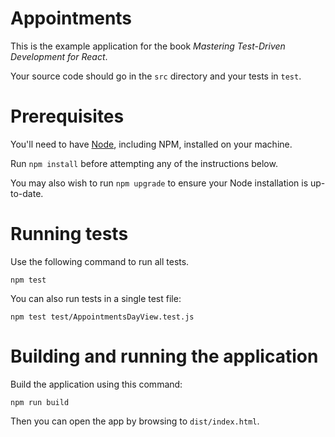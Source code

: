# Appointments

This is the example application for the book _Mastering Test-Driven Development for React_.

Your source code should go in the `src` directory and your tests in `test`.

# Prerequisites

You'll need to have [Node](http://nodejs.org), including NPM, installed on your machine.

Run `npm install` before attempting any of the instructions below.

You may also wish to run `npm upgrade` to ensure your Node installation is up-to-date.

# Running tests

Use the following command to run all tests.

    npm test

You can also run tests in a single test file:

    npm test test/AppointmentsDayView.test.js

# Building and running the application

Build the application using this command:

    npm run build

Then you can open the app by browsing to `dist/index.html`.


